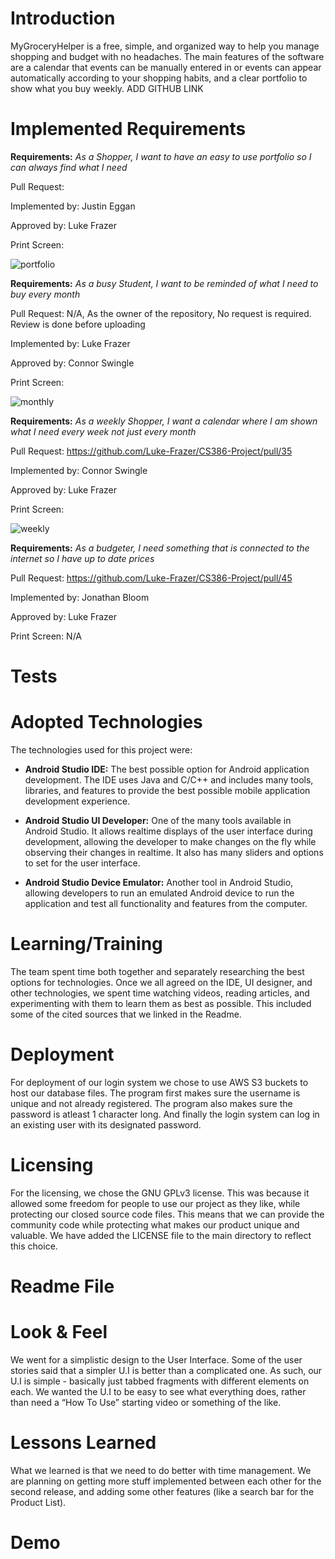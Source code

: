 # Introduction

MyGroceryHelper is a free, simple, and organized way to help you manage shopping and budget with no headaches. The main features of the software are a calendar that events can be manually entered in or events can appear automatically according to your shopping habits, and a clear portfolio to show what you buy weekly. ADD GITHUB LINK


# Implemented Requirements

**Requirements:** *As a Shopper, I want to have an easy to use portfolio so I can always find what I need*


Pull Request:


Implemented by: Justin Eggan


Approved by: Luke Frazer


Print Screen: 

<img src="/Implementation1/portfolio.png" alt="portfolio"/>

   
**Requirements:** *As a busy Student, I want to be reminded of what I need to buy every month*


Pull Request: N/A, As the owner of the repository, No request is required. Review is done before uploading


Implemented by: Luke Frazer


Approved by: Connor Swingle


Print Screen:

<img src="/Implementation1/Monthly.png" alt="monthly"/>


    
**Requirements:** *As a weekly Shopper, I want a calendar where I am shown what I need every week not just every month*


Pull Request: https://github.com/Luke-Frazer/CS386-Project/pull/35


Implemented by: Connor Swingle


Approved by: Luke Frazer


Print Screen:

<img src="/Implementation1/weekly.png" alt="weekly"/>

    
**Requirements:** *As a budgeter, I need something that is connected to the internet so I have up to date prices*


Pull Request: https://github.com/Luke-Frazer/CS386-Project/pull/45


Implemented by: Jonathan Bloom


Approved by: Luke Frazer


Print Screen: N/A



# Tests

# Adopted Technologies

The technologies used for this project were:

* **Android Studio IDE:** The best possible option for Android application development. The IDE uses Java and C/C++ and includes many tools, libraries, and features to provide the best possible mobile application development experience. 

* **Android Studio UI Developer:** One of the many tools available in Android Studio. It allows realtime displays of the user interface during development, allowing the developer to make changes on the fly while observing their changes in realtime. It also has many sliders and options to set for the user interface. 

* **Android Studio Device Emulator:** Another tool in Android Studio, allowing developers to run an emulated Android device to run the application and test all functionality and features from the computer. 

# Learning/Training

The team spent time both together and separately researching the best options for technologies. Once we all agreed on the IDE, UI designer, and other technologies, we spent time watching videos, reading articles, and experimenting with them to learn them as best as possible. This included some of the cited sources that we linked in the Readme. 

# Deployment
For deployment of our login system we chose to use AWS S3 buckets to host our database files. The program first makes sure the username is unique and not already registered. The program also makes sure the password is atleast 1 character long. And finally the login system can log in an existing user with its designated password.

# Licensing

For the licensing, we chose the GNU GPLv3 license. This was because it allowed some freedom for people to use our project as they like, while protecting our closed source code files. This means that we can provide the community code while protecting what makes our product unique and valuable. We have added the LICENSE file to the main directory to reflect this choice. 

# Readme File

# Look & Feel

We went for a simplistic design to the User Interface. Some of the user stories said that a simpler U.I is better than a complicated one. As such, our U.I is simple - basically just tabbed fragments with different elements on each. We wanted the U.I to be easy to see what everything does, rather than need a “How To Use” starting video or something of the like.

# Lessons Learned

What we learned is that we need to do better with time management. We are planning on getting more stuff implemented between each other for the second release, and adding some other features (like a search bar for the Product List).

# Demo
